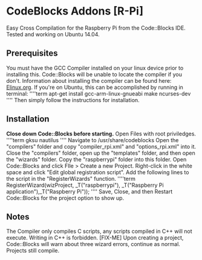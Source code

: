 CodeBlocks Addons [R-Pi]
==============================
Easy Cross Compilation for the Raspberry Pi from the Code::Blocks IDE. Tested and working on Ubuntu 14.04.

## Prerequisites
You must have the GCC Compiler installed on your linux device prior to installing this. Code::Blocks will be unable to locate the compiler if you don't. Information about installing the compiler can be found here: [Elinux.org](http://elinux.org/RPi_Kernel_Compilation). If you're on Ubuntu, this can be accomplished by running in terminal:
''''term
apt-get install gcc-arm-linux-gnueabi make ncurses-dev
''''
Then simply follow the instructions for installation.

## Installation
<b>Close down Code::Blocks before starting.</b>
Open Files with root priviledges.
''''term
gksu nautilus
''''
Navigate to /usr/share/codeblocks
Open the "compilers" folder and copy "compiler_rpi.xml" and "options_rpi.xml" into it.
Close the "compilers" folder, open up the "templates" folder, and then open the "wizards" folder. Copy the "raspberrypi" folder into this folder.
Open Code::Blocks and click FIle > Create a new Project.
Right-click in the white space and click "Edit global registration script".
Add the following lines to the script in the "RegisterWizards" function.
''''term
RegisterWizard(wizProject,     _T("raspberrypi"),  _T("Raspberry Pi application"),_T("Raspberry Pi"));
''''
Save, Close, and then Restart Code::Blocks for the project option to show up.

## Notes
The Compiler only compiles C scripts, any scripts compiled in C++ will not execute. Writing in C++ is forbidden. [FIX-ME] Upon creating a project, Code::Blocks will warn about three wizard errors, continue as normal. Projects still compile.
